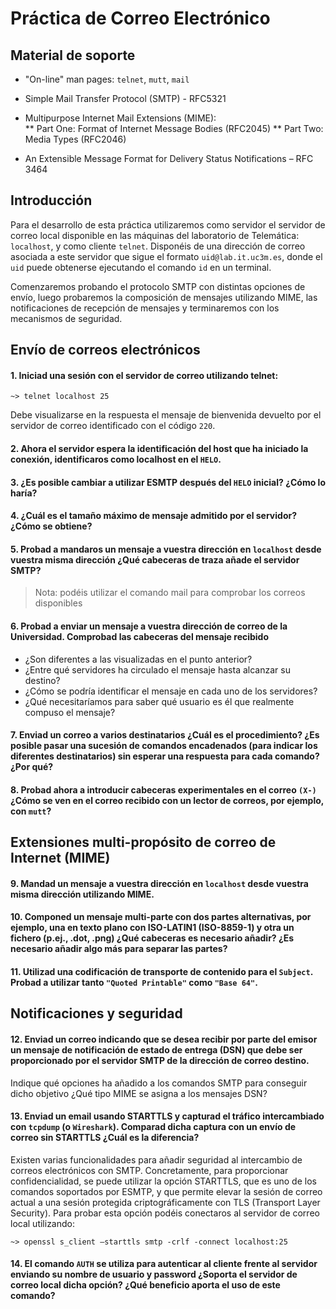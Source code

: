 # Práctica de Correo Electrónico

## Material de soporte

* "On-line" man pages: `telnet`,  `mutt`, `mail`

* Simple Mail Transfer Protocol (SMTP) - RFC5321

* Multipurpose Internet Mail Extensions (MIME):  
** Part One: Format of Internet Message Bodies (RFC2045)
** Part Two: Media Types (RFC2046)

* An Extensible Message Format for Delivery Status Notifications – RFC 3464

## Introducción 
Para el desarrollo de esta práctica utilizaremos como servidor el servidor de correo local disponible en las máquinas del laboratorio de Telemática: `localhost`, 
y como cliente `telnet`. Disponéis de una dirección de correo asociada a este servidor que sigue el formato `uid@lab.it.uc3m.es`, donde el `uid` puede obtenerse
ejecutando el comando `id` en un terminal.

Comenzaremos probando el protocolo SMTP con distintas opciones de envío, luego probaremos la composición de mensajes utilizando MIME, las notificaciones de recepción de mensajes y terminaremos con los mecanismos de seguridad. 

## Envío de correos electrónicos

#### 1.	Iniciad una sesión con el servidor de correo utilizando telnet:
```
~> telnet localhost 25
```

Debe visualizarse en la respuesta el mensaje de bienvenida devuelto por el servidor de correo identificado con el código `220`.

#### 2.	Ahora el servidor espera la identificación del host que ha iniciado la conexión, identificaros como localhost en el `HELO`.

#### 3.	¿Es posible cambiar a utilizar ESMTP después del `HELO` inicial? ¿Cómo lo haría?

#### 4.	¿Cuál es el tamaño máximo de mensaje admitido por el servidor? ¿Cómo se obtiene?

#### 5.	Probad a mandaros un mensaje a vuestra dirección en `localhost` desde vuestra misma dirección  ¿Qué  cabeceras de traza añade el servidor SMTP?

> Nota: podéis utilizar el comando mail para comprobar los correos disponibles

#### 6.	Probad a enviar un mensaje a vuestra dirección de correo de la Universidad.  Comprobad las cabeceras del mensaje recibido 
*  ¿Son diferentes a las visualizadas en el punto anterior?
*  ¿Entre qué servidores ha circulado el mensaje hasta alcanzar su destino?
*  ¿Cómo se podría identificar el mensaje en cada uno de los servidores? 
*  ¿Qué necesitaríamos para saber qué usuario es él que realmente compuso el mensaje?
  
#### 7.	Enviad un correo a varios destinatarios ¿Cuál es el procedimiento? ¿Es posible pasar una sucesión de comandos encadenados (para indicar los diferentes destinatarios) sin esperar una respuesta para cada comando? ¿Por qué? 

#### 8.	Probad ahora a introducir cabeceras experimentales en el correo `(X-)` ¿Cómo se ven en el correo recibido con un lector de correos, por ejemplo, con `mutt`?

## Extensiones multi-propósito de correo de Internet (MIME)

#### 9.	Mandad un mensaje a vuestra dirección en `localhost` desde vuestra misma dirección utilizando MIME.

#### 10.	Componed un mensaje multi-parte con dos partes alternativas, por ejemplo, una en texto plano con ISO-LATIN1 (ISO-8859-1) y otra un fichero (p.ej., .dot, .png)  ¿Qué cabeceras es necesario añadir? ¿Es necesario añadir algo más para separar las partes?

#### 11.	Utilizad una codificación de transporte de contenido para el `Subject`. Probad a utilizar tanto `"Quoted Printable"` como `"Base 64"`.

## Notificaciones y seguridad

#### 12.	Enviad un correo indicando que se desea recibir por parte del emisor un mensaje de notificación de estado de entrega (DSN) que debe ser proporcionado por el servidor SMTP de la dirección de correo destino.
Indique qué opciones ha añadido a los comandos SMTP para conseguir dicho objetivo ¿Qué tipo MIME se asigna a los mensajes DSN?

####  13.	Enviad un email usando STARTTLS y capturad el tráfico intercambiado con  `tcpdump` (o `Wireshark`). Comparad dicha captura con un envío de correo sin STARTTLS ¿Cuál es la diferencia? 

Existen varias funcionalidades para añadir seguridad al intercambio de correos electrónicos con SMTP. Concretamente, para proporcionar confidencialidad, se puede utilizar la opción STARTTLS, que es uno de los comandos soportados por ESMTP, y que permite elevar la sesión de correo actual a una sesión protegida criptográficamente con TLS (Transport Layer Security).
Para probar esta opción podéis conectaros al servidor de correo local utilizando:
```
~> openssl s_client –starttls smtp -crlf -connect localhost:25
```

#### 14.	El comando `AUTH` se utiliza para autenticar al cliente frente al servidor enviando su nombre de usuario y password ¿Soporta el servidor de correo local dicha opción? ¿Qué beneficio aporta el uso de este comando?
